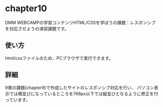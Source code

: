 # chapter10
DMM WEBCAMPの学習コンテンツHTML/CSSを学ぼうの課題：レスポンシブを対応させようの演習課題です。
## 使い方
html/cssファイルのため、PCブラウザで実行できます。
## 詳細 
9章の課題(chapter9)で作成したサイトのレスポンシブ対応を行い、
パソコン表示では横並びになっているところを768px以下では縦並びとなるように修正を行っています。
